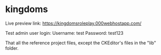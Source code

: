 # kingdoms
Live preview link:
https://kingdomsroleplay.000webhostapp.com/

Test admin user login:
  Username: test
  Password: test123

That all the reference project files, except the CKEditor's files in the "lib" folder.
